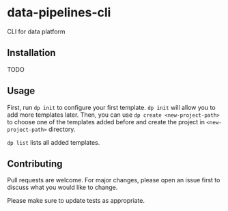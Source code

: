 # data-pipelines-cli

CLI for data platform

## Installation
TODO

## Usage
First, run `dp init` to configure your first template. `dp init` will allow you to add more templates later. Then, you can use `dp create <new-project-path>` to choose one of the templates added before and create the project in `<new-project-path>` directory.

`dp list` lists all added templates.

## Contributing
Pull requests are welcome. For major changes, please open an issue first to discuss what you would like to change.

Please make sure to update tests as appropriate.